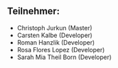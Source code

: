 ## Teilnehmer:

- Christoph Jurkun (Master)
- Carsten Kalbe (Developer)
- Roman Hanzlik (Developer)
- Rosa Flores Lopez (Developer)
- Sarah Mia Theil Born (Developer)